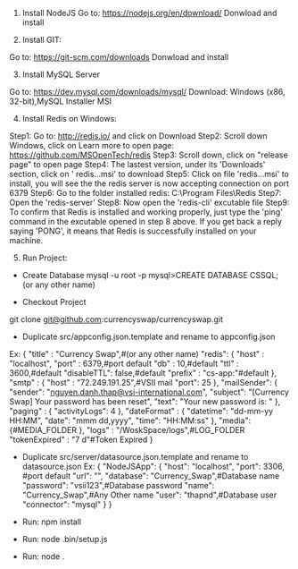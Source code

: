 1. Install NodeJS
Go to: https://nodejs.org/en/download/
Donwload and install

2. Install GIT:

Go to: https://git-scm.com/downloads
Donwload and install


3. Install MySQL Server

Go to: https://dev.mysql.com/downloads/mysql/
Download: Windows (x86, 32-bit),MySQL Installer MSI


4. Install Redis on Windows:

Step1: Go to: http://redis.io/ and click on Download
Step2: Scroll down Windows, click on Learn more to open page: https://github.com/MSOpenTech/redis
Step3: Scroll down, click on "release page" to open page
Step4: The lastest version, under its 'Downloads' section, click on ' redis...msi' to download
Step5: Click on file 'redis...msi' to install, you will see the the redis server is now accepting connection on port 6379
Step6: Go to the folder installed redis: C:\Program Files\Redis
Step7: Open the 'redis-server'
Step8: Now open the 'redis-cli' excutable file
Step9: To confirm that Redis is installed and working properly, just type the 'ping' command in the excutable opened in step 8 above. If you get back a reply saying 'PONG', it means that Redis is successfully installed on your machine.

5. Run Project:
- Create Database
mysql -u root -p
mysql>CREATE DATABASE CSSQL; (or any other name)

- Checkout Project

git clone git@github.com:currencyswap/currencyswap.git

- Duplicate src/appconfig.json.template and rename to appconfig.json

Ex:
{
  "title" : "Currency Swap",#(or any other name)
  "redis": {
    "host" : "localhost",
    "port" : 6379,#port default
    "db"   : 10,#default
    "ttl"  : 3600,#default
    "disableTTL": false,#default
    "prefix" : "cs-app:"#default
  },
  "smtp" : {
    "host" : "72.249.191.25",#VSII mail
    "port": 25
  },
  "mailSender": {
    "sender": "nguyen.danh.thap@vsi-international.com",
    "subject": "[Currency Swap] Your password has been reset",
    "text": "Your new password is: "
  },
  "paging" : {
    "activityLogs": 4
  },
  "dateFormat" : {
    "datetime": "dd-mm-yy HH:MM",
    "date": "mmm dd,yyyy",
    "time": "HH:MM:ss"
  },
  "media": {#MEDIA_FOLDER
  },
  "logs" : "/WoskSpace/logs",#LOG_FOLDER
  "tokenExpired" : "7 d"#Token Expired
}


- Duplicate src/server/datasource.json.template and rename to datasource.json
Ex:
{
  "NodeJSApp": {
    "host": "localhost",
    "port": 3306, #port default
    "url": "",
    "database": "Currency_Swap",#Database name
    "password": "vsii123",#Database password
    "name": "Currency_Swap",#Any Other name
    "user": "thapnd",#Database user
    "connector": "mysql"
  }
}

- Run: npm install
- Run: node .bin/setup.js
- Run: node .

